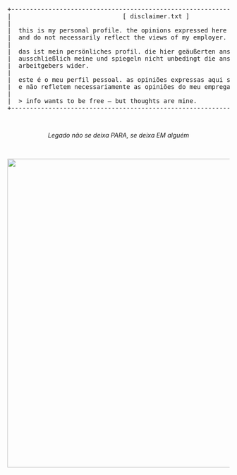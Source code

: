 
<div align="center">
<pre>
+----------------------------------------------------------------------------+
|                              [ disclaimer.txt ]                            |
|                                                                            |
|  this is my personal profile. the opinions expressed here are mine alone   |
|  and do not necessarily reflect the views of my employer.                  |
|                                                                            |
|  das ist mein persönliches profil. die hier geäußerten ansichten sind      |
|  ausschließlich meine und spiegeln nicht unbedingt die ansichten meines    |
|  arbeitgebers wider.                                                       |
|                                                                            |
|  este é o meu perfil pessoal. as opiniões expressas aqui são apenas minhas |
|  e não refletem necessariamente as opiniões do meu empregador.             |
|                                                                            |
|  > info wants to be free — but thoughts are mine.                          |
+----------------------------------------------------------------------------+
</pre>
</div>
<br>

<p align="center"><i>Legado não se deixa PARA, se deixa EM alguém</i></p>

<br>
<p align="center">
  <img src="https://raw.githubusercontent.com/extencil/extencil/refs/heads/main/wtf.gif" width="700"/>
</p>
